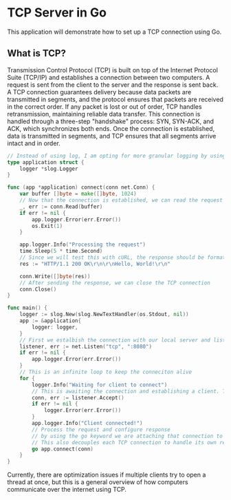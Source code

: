 # TCP Server in Go

This application will demonstrate how to set up a TCP connection using Go. 

## What is TCP?

Transmission Control Protocol (TCP) is built on top of the Internet Protocol Suite (TCP/IP) and establishes a connection between two computers. A request is sent from the client to the server and the response is sent back. A TCP connection guarantees delivery because data packets are transmitted in segments, and the protocol ensures that packets are received in the correct order. If any packet is lost or out of order, TCP handles retransmission, maintaining reliable data transfer. This connection is handled through a three-step "handshake" process: SYN, SYN-ACK, and ACK, which synchronizes both ends. Once the connection is established, data is transmitted in segments, and TCP ensures that all segments arrive intact and in order.

```go
// Instead of using log, I am opting for more granular logging by using depedency injection. This pattern also allows us to create new universal methods attached to our application that will recieve the app struct
type application struct {
	logger *slog.Logger
}

func (app *application) connect(conn net.Conn) {
	var buffer []byte = make([]byte, 1024)
	// Now that the connection is established, we can read the request
	_, err := conn.Read(buffer)
	if err != nil {
		app.logger.Error(err.Error())
		os.Exit(1)
	}

	app.logger.Info("Processing the request")
	time.Sleep(5 * time.Second)
	// Since we will test this with cURL, the response should be formatted as an HTTP response
	res := "HTTP/1.1 200 OK\r\n\r\nHello, World!\r\n"

	conn.Write([]byte(res))
	// After sending the response, we can close the TCP connection
	conn.Close()
}

func main() {
	logger := slog.New(slog.NewTextHandler(os.Stdout, nil))
	app := &application{
		logger: logger,
	}
	// First we estalbish the connection with our local server and listen to a specified port on the server
	listener, err := net.Listen("tcp", ":8080")
	if err != nil {
		app.logger.Error(err.Error())
	}
	// This is an infinite loop to keep the conneciton alive
	for {
		logger.Info("Waiting for client to connect")
		// This is awaiting the connection and establishing a client. This is a blocking call, so the server will not proceed until this receives data
		conn, err := listener.Accept()
		if err != nil {
			logger.Error(err.Error())
		}
		app.logger.Info("Client connected!")
		// Process the request and configure response
		// by using the go keyword we are attaching that connection to a thread, allowing our server to handle multiple requests
        // This also decouples each TCP connection to handle its own read, write processes
		go app.connect(conn)
	}
}
```

Currently, there are optimization issues if multiple clients try to open a thread at once, but this is a general overview of how computers communicate over the internet using TCP.